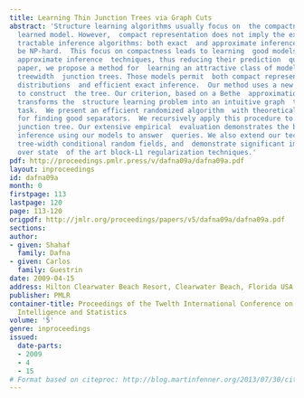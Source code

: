 ```yaml
---
title: Learning Thin Junction Trees via Graph Cuts
abstract: 'Structure learning algorithms usually focus on  the compactness of the
  learned model. However,  compact representation does not imply the existence  of
  tractable inference algorithms: both exact  and approximate inference may still
  be NP-hard.  This focus on compactness leads to learning  good models that require
  approximate inference  techniques, thus reducing their prediction  quality. In this
  paper, we propose a method for  learning an attractive class of models: bounded
  treewidth  junction trees. Those models permit  both compact representation of probability
  distributions  and efficient exact inference.  Our method uses a new global criterion
  to construct  the tree. Our criterion, based on a Bethe  approximation of the likelihood,
  transforms the  structure learning problem into an intuitive graph  theoretical
  task.  We present an efficient randomized algorithm  with theoretical guarantees
  for finding good separators.  We recursively apply this procedure to  obtain a thin
  junction tree. Our extensive empirical  evaluation demonstrates the benefit of applying  exact
  inference using our models to answer  queries. We also extend our technique to learn  low
  tree-width conditional random fields, and  demonstrate significant improvements
  over state  of the art block-L1 regularization techniques.'
pdf: http://proceedings.pmlr.press/v/dafna09a/dafna09a.pdf
layout: inproceedings
id: dafna09a
month: 0
firstpage: 113
lastpage: 120
page: 113-120
origpdf: http://jmlr.org/proceedings/papers/v5/dafna09a/dafna09a.pdf
sections: 
author:
- given: Shahaf
  family: Dafna
- given: Carlos
  family: Guestrin
date: 2009-04-15
address: Hilton Clearwater Beach Resort, Clearwater Beach, Florida USA
publisher: PMLR
container-title: Proceedings of the Twelth International Conference on Artificial
  Intelligence and Statistics
volume: '5'
genre: inproceedings
issued:
  date-parts:
  - 2009
  - 4
  - 15
# Format based on citeproc: http://blog.martinfenner.org/2013/07/30/citeproc-yaml-for-bibliographies/
---
```

